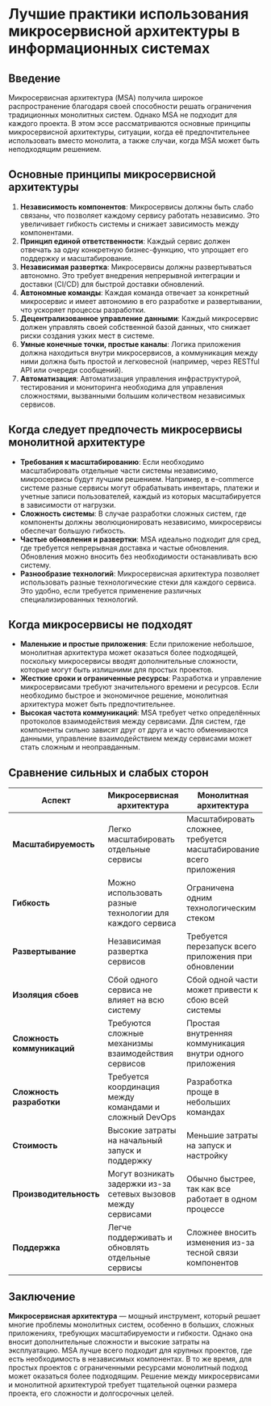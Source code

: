 # Лучшие практики использования микросервисной архитектуры в информационных системах

## Введение
Микросервисная архитектура (MSA) получила широкое распространение благодаря своей способности решать ограничения традиционных монолитных систем. Однако MSA не подходит для каждого проекта. В этом эссе рассматриваются основные принципы микросервисной архитектуры, ситуации, когда её предпочтительнее использовать вместо монолита, а также случаи, когда MSA может быть неподходящим решением.

## Основные принципы микросервисной архитектуры
1. **Независимость компонентов**: Микросервисы должны быть слабо связаны, что позволяет каждому сервису работать независимо. Это увеличивает гибкость системы и снижает зависимость между компонентами.
2. **Принцип единой ответственности**: Каждый сервис должен отвечать за одну конкретную бизнес-функцию, что упрощает его поддержку и масштабирование.
3. **Независимая развертка**: Микросервисы должны развертываться автономно. Это требует внедрения непрерывной интеграции и доставки (CI/CD) для быстрой доставки обновлений.
4. **Автономные команды**: Каждая команда отвечает за конкретный микросервис и имеет автономию в его разработке и развертывании, что ускоряет процессы разработки.
5. **Децентрализованное управление данными**: Каждый микросервис должен управлять своей собственной базой данных, что снижает риски создания узких мест в системе.
6. **Умные конечные точки, простые каналы**: Логика приложения должна находиться внутри микросервисов, а коммуникация между ними должна быть простой и легковесной (например, через RESTful API или очереди сообщений).
7. **Автоматизация**: Автоматизация управления инфраструктурой, тестирования и мониторинга необходима для управления сложностями, вызванными большим количеством независимых сервисов.

## Когда следует предпочесть микросервисы монолитной архитектуре
- **Требования к масштабированию**: Если необходимо масштабировать отдельные части системы независимо, микросервисы будут лучшим решением. Например, в e-commerce системе разные сервисы могут обрабатывать инвентарь, платежи и учетные записи пользователей, каждый из которых масштабируется в зависимости от нагрузки.
- **Сложность системы**: В случае разработки сложных систем, где компоненты должны эволюционировать независимо, микросервисы обеспечат большую гибкость.
- **Частые обновления и развертки**: MSA идеально подходит для сред, где требуется непрерывная доставка и частые обновления. Обновления можно вносить без необходимости останавливать всю систему.
- **Разнообразие технологий**: Микросервисная архитектура позволяет использовать разные технологические стеки для каждого сервиса. Это удобно, если требуется применение различных специализированных технологий.

## Когда микросервисы не подходят
- **Маленькие и простые приложения**: Если приложение небольшое, монолитная архитектура может оказаться более подходящей, поскольку микросервисы вводят дополнительные сложности, которые могут быть излишними для простых проектов.
- **Жесткие сроки и ограниченные ресурсы**: Разработка и управление микросервисами требуют значительного времени и ресурсов. Если необходимо быстрое и экономичное решение, монолитная архитектура может быть предпочтительнее.
- **Высокая частота коммуникаций**: MSA требует четко определённых протоколов взаимодействия между сервисами. Для систем, где компоненты сильно зависят друг от друга и часто обмениваются данными, управление взаимодействием между сервисами может стать сложным и неоправданным.

## Сравнение сильных и слабых сторон

| Аспект                        | Микросервисная архитектура                           | Монолитная архитектура                         |
|-------------------------------|-----------------------------------------------------|-----------------------------------------------|
| **Масштабируемость**           | Легко масштабировать отдельные сервисы              | Масштабировать сложнее, требуется масштабирование всего приложения |
| **Гибкость**                   | Можно использовать разные технологии для каждого сервиса | Ограничена одним технологическим стеком       |
| **Развертывание**              | Независимая развертка сервисов                      | Требуется перезапуск всего приложения при обновлении |
| **Изоляция сбоев**             | Сбой одного сервиса не влияет на всю систему        | Сбой одной части может привести к сбою всей системы |
| **Сложность коммуникаций**     | Требуются сложные механизмы взаимодействия сервисов | Простая внутренняя коммуникация внутри одного приложения |
| **Сложность разработки**       | Требуется координация между командами и сложный DevOps | Разработка проще в небольших командах         |
| **Стоимость**                  | Высокие затраты на начальный запуск и поддержку     | Меньшие затраты на запуск и настройку         |
| **Производительность**         | Могут возникать задержки из-за сетевых вызовов между сервисами | Обычно быстрее, так как все работает в одном процессе |
| **Поддержка**                  | Легче поддерживать и обновлять отдельные сервисы    | Сложнее вносить изменения из-за тесной связи компонентов |

## Заключение
**Микросервисная архитектура** — мощный инструмент, который решает многие проблемы монолитных систем, особенно в больших, сложных приложениях, требующих масштабируемости и гибкости. Однако она вносит дополнительные сложности и высокие затраты на эксплуатацию. MSA лучше всего подходит для крупных проектов, где есть необходимость в независимых компонентах. В то же время, для простых проектов с ограниченными ресурсами монолитный подход может оказаться более подходящим. Решение между микросервисами и монолитной архитектурой требует тщательной оценки размера проекта, его сложности и долгосрочных целей.
